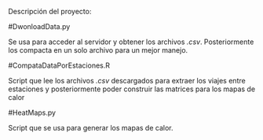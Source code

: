 Descripción del proyecto:

#DwonloadData.py

Se usa para acceder al servidor y obtener los archivos *.csv*. Posteriormente los compacta en un solo archivo para un mejor manejo.

#CompataDataPorEstaciones.R

Script que lee los archivos *.csv* descargados para extraer los viajes entre estaciones y posteriormente poder construir las matrices para los mapas de calor

#HeatMaps.py

Script que se usa para generar los mapas de calor.
